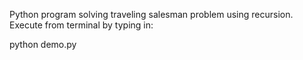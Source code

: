 Python program solving traveling salesman problem using recursion.  Execute from terminal by typing in:

python demo.py

